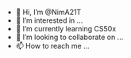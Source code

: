 - 👋 Hi, I’m @NimA21T
- 👀 I’m interested in ...
- 🌱 I’m currently learning CS50x
- 💞️ I’m looking to collaborate on ...
- 📫 How to reach me ...

<!---
NimA21T/NimA21T is a ✨ special ✨ repository because its `README.md` (this file) appears on your GitHub profile.
You can click the Preview link to take a look at your changes.
--->
